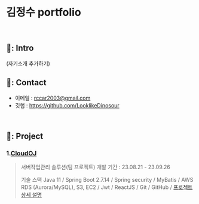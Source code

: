 # 김정수 portfolio

</br>

## 📌: Intro
(자기소개 추가하기)

## 📌: Contact
- 이메일 : rccar2003@gmail.com
- 깃헙 : https://github.com/LooklikeDinosour

</br>

## 📌: Project

### 1.[CloudOJ](https://github.com/LooklikeDinosour/OJFinalProject)
> 서버작업관리 솔루션(팀 프로젝트)
> 개발 기간 : 23.08.21 - 23.09.26
>
> 기술 스택
> Java 11 / Spring Boot 2.7.14 / Spring security / MyBatis / 
> AWS RDS (Aurora/MySQL), S3, EC2 / Jwt / ReactJS / Git / GitHub /
> [프로젝트 상세 설명](https://github.com/LooklikeDinosour/OJFinalProject)
